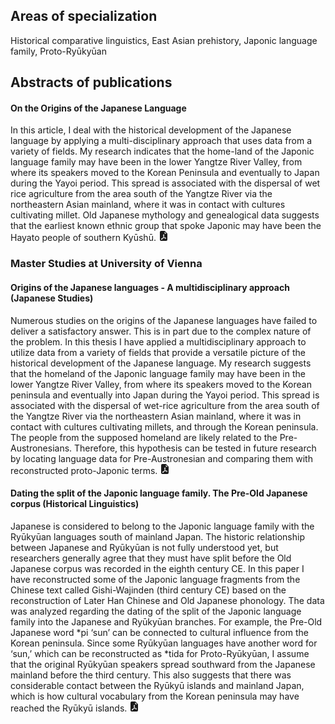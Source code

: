 ## Areas of specialization

Historical comparative linguistics, East Asian prehistory, Japonic language family, Proto-Ryūkyūan

## Abstracts of publications

#### On the Origins of the Japanese Language

In this article, I deal with the historical development of the Japanese language by applying a multi-disciplinary approach that uses data from a variety of fields. My research indicates that the home-land of the Japonic language family may have been in the lower Yangtze River Valley, from where its speakers moved to the Korean Peninsula and eventually to Japan during the Yayoi period. This spread is associated with the dispersal of wet rice agriculture from the area south of the Yangtze River via the northeastern Asian mainland, where it was in contact with cultures cultivating millet. Old Japanese mythology and genealogical data suggests that the earliest known ethnic group that spoke Japonic may have been the Hayato people of southern Kyūshū. <svg xmlns="http://www.w3.org/2000/svg" xmlns:xlink="http://www.w3.org/1999/xlink" width="16" height="16" fill="currentColor">
<a xlink:href="https://doi.org/10.2478/vjeas-2019-0008">
<path d="M8.158 5.568a1.319 1.319 0 00-.297.084c-.377.15-.575.47-.65.823-.073.34-.041.736.045 1.136.088.406.238.848.43 1.295a19.697 19.697 0 01-1.063 2.227 7.662 7.662 0 00-1.48.644c-.37.22-.7.48-.899.787-.21.326-.275.715-.08 1.104.09.18.232.344.44.42a.792.792 0 00.58-.031c.318-.13.634-.436.925-.786.333-.4.684-.926 1.022-1.51.652-.193 1.32-.329 1.996-.406.3.383.61.713.91.95.28.22.603.404.934.418.18.008.358-.04.51-.139.154-.101.27-.247.355-.416.09-.181.144-.37.137-.563a.844.844 0 00-.2-.517c-.226-.27-.596-.402-.96-.467a5.76 5.76 0 00-1.334-.049 10.954 10.954 0 01-.981-1.685c.25-.66.437-1.285.52-1.795.036-.218.055-.425.048-.613a1.238 1.238 0 00-.127-.54.7.7 0 00-.476-.365.855.855 0 00-.305-.006zm.125.74c.013.03.03.092.033.198.005.122-.008.277-.039.465-.04.244-.107.523-.199.828a4.86 4.86 0 01-.09-.346c-.076-.353-.086-.63-.045-.822.038-.177.11-.248.196-.283a.517.517 0 01.144-.04zm-.162 3.497c.159.292.33.578.512.857a12.642 12.642 0 00-1.012.193c.176-.345.343-.696.5-1.05zm1.947 1.502c.228.005.434.02.612.052.317.057.465.147.517.21.017.017.027.04.028.064a.436.436 0 01-.06.199.307.307 0 01-.095.125.107.107 0 01-.068.016c-.09-.003-.258-.066-.498-.256a3.881 3.881 0 01-.436-.41zm-4.086.879c-.14.21-.29.412-.45.607-.28.337-.499.514-.636.57a.257.257 0 01-.035.014.282.282 0 01-.025-.045c-.056-.11-.053-.215.041-.36.106-.164.318-.354.646-.548a5.15 5.15 0 01.46-.238z" fill="#fff"/>
<path d="M4 0a2 2 0 00-2 2v12a2 2 0 002 2h8a2 2 0 002-2V4.707A1 1 0 0013.707 4L10 .293A1 1 0 009.293 0zm5.5 1.5l3 3h-2a1 1 0 01-1-1zM8.158 5.568a.855.855 0 01.305.006.7.7 0 01.476.365 1.238 1.238 0 01.127.54c.007.188-.012.395-.048.613-.083.51-.27 1.135-.52 1.795a10.954 10.954 0 00.98 1.685 5.76 5.76 0 011.334.05c.365.064.735.196.961.466a.844.844 0 01.2.517c.007.193-.047.382-.137.563-.084.169-.2.315-.356.416a.856.856 0 01-.51.139c-.33-.014-.653-.198-.933-.418-.3-.237-.61-.567-.91-.95a11.651 11.651 0 00-1.996.407 11.293 11.293 0 01-1.022 1.51c-.29.35-.607.655-.925.785a.792.792 0 01-.58.03.815.815 0 01-.44-.419c-.195-.389-.13-.778.08-1.104.198-.307.529-.567.899-.787a7.662 7.662 0 011.48-.644 19.697 19.697 0 001.063-2.227 7.237 7.237 0 01-.43-1.295c-.086-.4-.118-.796-.045-1.136.075-.353.273-.673.65-.823.096-.038.196-.069.297-.084zm.125.74a.517.517 0 00-.144.04c-.086.035-.158.106-.196.283-.04.192-.03.47.045.822a4.86 4.86 0 00.09.346c.092-.305.16-.584.2-.828.03-.188.043-.343.038-.465a.578.578 0 00-.033-.197zm-.162 3.497a21.148 21.148 0 01-.5 1.05c.12-.028.239-.053.358-.078.218-.044.437-.083.654-.115a12.045 12.045 0 01-.512-.857zm1.947 1.502a3.881 3.881 0 00.436.41c.24.19.408.253.498.256a.107.107 0 00.068-.016.307.307 0 00.094-.125.436.436 0 00.06-.2.095.095 0 00-.027-.064c-.052-.062-.2-.152-.517-.209a4.015 4.015 0 00-.612-.052zm-4.086.879a5.15 5.15 0 00-.459.238c-.328.194-.54.384-.646.549-.094.144-.097.249-.041.359a.282.282 0 00.025.045.266.266 0 00.035-.014c.137-.056.355-.233.635-.57a7.878 7.878 0 00.451-.607z"/>
</a>
</svg>

### Master Studies at University of Vienna

#### Origins of the Japanese languages - A multidisciplinary approach (Japanese Studies)

Numerous studies on the origins of the Japanese languages have failed to deliver a satisfactory answer. This is in part due to the complex nature of the problem. In this thesis I have applied a multidisciplinary approach to utilize data from a variety of fields that provide a versatile picture of the historical development of the Japanese language. My research suggests that the homeland of the Japonic language family may have been in the lower Yangtze River Valley, from where its speakers moved to the Korean peninsula and eventually into Japan during the Yayoi period. This spread is associated with the dispersal of wet-rice agriculture from the area south of the Yangtze River via the northeastern Asian mainland, where it was in contact with cultures cultivating millets, and through the Korean peninsula. The people from the supposed homeland are likely related to the Pre-Austronesians. Therefore, this hypothesis can be tested in future research by locating language data for Pre-Austronesian and comparing them with reconstructed proto-Japonic terms. <svg xmlns="http://www.w3.org/2000/svg" xmlns:xlink="http://www.w3.org/1999/xlink" width="16" height="16" fill="currentColor">
<a xlink:href="https://doi.org/10.25365/thesis.55805">
<path d="M8.158 5.568a1.319 1.319 0 00-.297.084c-.377.15-.575.47-.65.823-.073.34-.041.736.045 1.136.088.406.238.848.43 1.295a19.697 19.697 0 01-1.063 2.227 7.662 7.662 0 00-1.48.644c-.37.22-.7.48-.899.787-.21.326-.275.715-.08 1.104.09.18.232.344.44.42a.792.792 0 00.58-.031c.318-.13.634-.436.925-.786.333-.4.684-.926 1.022-1.51.652-.193 1.32-.329 1.996-.406.3.383.61.713.91.95.28.22.603.404.934.418.18.008.358-.04.51-.139.154-.101.27-.247.355-.416.09-.181.144-.37.137-.563a.844.844 0 00-.2-.517c-.226-.27-.596-.402-.96-.467a5.76 5.76 0 00-1.334-.049 10.954 10.954 0 01-.981-1.685c.25-.66.437-1.285.52-1.795.036-.218.055-.425.048-.613a1.238 1.238 0 00-.127-.54.7.7 0 00-.476-.365.855.855 0 00-.305-.006zm.125.74c.013.03.03.092.033.198.005.122-.008.277-.039.465-.04.244-.107.523-.199.828a4.86 4.86 0 01-.09-.346c-.076-.353-.086-.63-.045-.822.038-.177.11-.248.196-.283a.517.517 0 01.144-.04zm-.162 3.497c.159.292.33.578.512.857a12.642 12.642 0 00-1.012.193c.176-.345.343-.696.5-1.05zm1.947 1.502c.228.005.434.02.612.052.317.057.465.147.517.21.017.017.027.04.028.064a.436.436 0 01-.06.199.307.307 0 01-.095.125.107.107 0 01-.068.016c-.09-.003-.258-.066-.498-.256a3.881 3.881 0 01-.436-.41zm-4.086.879c-.14.21-.29.412-.45.607-.28.337-.499.514-.636.57a.257.257 0 01-.035.014.282.282 0 01-.025-.045c-.056-.11-.053-.215.041-.36.106-.164.318-.354.646-.548a5.15 5.15 0 01.46-.238z" fill="#fff"/>
<path d="M4 0a2 2 0 00-2 2v12a2 2 0 002 2h8a2 2 0 002-2V4.707A1 1 0 0013.707 4L10 .293A1 1 0 009.293 0zm5.5 1.5l3 3h-2a1 1 0 01-1-1zM8.158 5.568a.855.855 0 01.305.006.7.7 0 01.476.365 1.238 1.238 0 01.127.54c.007.188-.012.395-.048.613-.083.51-.27 1.135-.52 1.795a10.954 10.954 0 00.98 1.685 5.76 5.76 0 011.334.05c.365.064.735.196.961.466a.844.844 0 01.2.517c.007.193-.047.382-.137.563-.084.169-.2.315-.356.416a.856.856 0 01-.51.139c-.33-.014-.653-.198-.933-.418-.3-.237-.61-.567-.91-.95a11.651 11.651 0 00-1.996.407 11.293 11.293 0 01-1.022 1.51c-.29.35-.607.655-.925.785a.792.792 0 01-.58.03.815.815 0 01-.44-.419c-.195-.389-.13-.778.08-1.104.198-.307.529-.567.899-.787a7.662 7.662 0 011.48-.644 19.697 19.697 0 001.063-2.227 7.237 7.237 0 01-.43-1.295c-.086-.4-.118-.796-.045-1.136.075-.353.273-.673.65-.823.096-.038.196-.069.297-.084zm.125.74a.517.517 0 00-.144.04c-.086.035-.158.106-.196.283-.04.192-.03.47.045.822a4.86 4.86 0 00.09.346c.092-.305.16-.584.2-.828.03-.188.043-.343.038-.465a.578.578 0 00-.033-.197zm-.162 3.497a21.148 21.148 0 01-.5 1.05c.12-.028.239-.053.358-.078.218-.044.437-.083.654-.115a12.045 12.045 0 01-.512-.857zm1.947 1.502a3.881 3.881 0 00.436.41c.24.19.408.253.498.256a.107.107 0 00.068-.016.307.307 0 00.094-.125.436.436 0 00.06-.2.095.095 0 00-.027-.064c-.052-.062-.2-.152-.517-.209a4.015 4.015 0 00-.612-.052zm-4.086.879a5.15 5.15 0 00-.459.238c-.328.194-.54.384-.646.549-.094.144-.097.249-.041.359a.282.282 0 00.025.045.266.266 0 00.035-.014c.137-.056.355-.233.635-.57a7.878 7.878 0 00.451-.607z"/>
</a>
</svg>

#### Dating the split of the Japonic language family. The Pre-Old Japanese corpus (Historical Linguistics)

Japanese is considered to belong to the Japonic language family with the Ryūkyūan languages south of mainland Japan. The historic relationship between Japanese and Ryūkyūan is not fully understood yet, but researchers generally agree that they must have split before the Old Japanese corpus was recorded in the eighth century CE. In this paper I have reconstructed some of the Japonic language fragments from the Chinese text called Gishi-Wajinden (third century CE) based on the reconstruction of Later Han Chinese and Old Japanese phonology. The data was analyzed regarding the dating of the split of the Japonic language family into the Japanese and Ryūkyūan branches. For example, the Pre-Old Japanese word *pi ‘sun’ can be connected to cultural influence from the Korean peninsula. Since some Ryūkyūan languages have another word for ‘sun,’ which can be reconstructed as *tida for Proto-Ryūkyūan, I assume that the original Ryūkyūan speakers spread southward from the Japanese mainland before the third century. This also suggests that there was considerable contact between the Ryūkyū islands and mainland Japan, which is how cultural vocabulary from the Korean peninsula may have reached the Ryūkyū islands. <svg xmlns="http://www.w3.org/2000/svg" xmlns:xlink="http://www.w3.org/1999/xlink" width="16" height="16" fill="currentColor">
<a xlink:href="https://doi.org/10.25365/thesis.58828">
<path d="M8.158 5.568a1.319 1.319 0 00-.297.084c-.377.15-.575.47-.65.823-.073.34-.041.736.045 1.136.088.406.238.848.43 1.295a19.697 19.697 0 01-1.063 2.227 7.662 7.662 0 00-1.48.644c-.37.22-.7.48-.899.787-.21.326-.275.715-.08 1.104.09.18.232.344.44.42a.792.792 0 00.58-.031c.318-.13.634-.436.925-.786.333-.4.684-.926 1.022-1.51.652-.193 1.32-.329 1.996-.406.3.383.61.713.91.95.28.22.603.404.934.418.18.008.358-.04.51-.139.154-.101.27-.247.355-.416.09-.181.144-.37.137-.563a.844.844 0 00-.2-.517c-.226-.27-.596-.402-.96-.467a5.76 5.76 0 00-1.334-.049 10.954 10.954 0 01-.981-1.685c.25-.66.437-1.285.52-1.795.036-.218.055-.425.048-.613a1.238 1.238 0 00-.127-.54.7.7 0 00-.476-.365.855.855 0 00-.305-.006zm.125.74c.013.03.03.092.033.198.005.122-.008.277-.039.465-.04.244-.107.523-.199.828a4.86 4.86 0 01-.09-.346c-.076-.353-.086-.63-.045-.822.038-.177.11-.248.196-.283a.517.517 0 01.144-.04zm-.162 3.497c.159.292.33.578.512.857a12.642 12.642 0 00-1.012.193c.176-.345.343-.696.5-1.05zm1.947 1.502c.228.005.434.02.612.052.317.057.465.147.517.21.017.017.027.04.028.064a.436.436 0 01-.06.199.307.307 0 01-.095.125.107.107 0 01-.068.016c-.09-.003-.258-.066-.498-.256a3.881 3.881 0 01-.436-.41zm-4.086.879c-.14.21-.29.412-.45.607-.28.337-.499.514-.636.57a.257.257 0 01-.035.014.282.282 0 01-.025-.045c-.056-.11-.053-.215.041-.36.106-.164.318-.354.646-.548a5.15 5.15 0 01.46-.238z" fill="#fff"/>
<path d="M4 0a2 2 0 00-2 2v12a2 2 0 002 2h8a2 2 0 002-2V4.707A1 1 0 0013.707 4L10 .293A1 1 0 009.293 0zm5.5 1.5l3 3h-2a1 1 0 01-1-1zM8.158 5.568a.855.855 0 01.305.006.7.7 0 01.476.365 1.238 1.238 0 01.127.54c.007.188-.012.395-.048.613-.083.51-.27 1.135-.52 1.795a10.954 10.954 0 00.98 1.685 5.76 5.76 0 011.334.05c.365.064.735.196.961.466a.844.844 0 01.2.517c.007.193-.047.382-.137.563-.084.169-.2.315-.356.416a.856.856 0 01-.51.139c-.33-.014-.653-.198-.933-.418-.3-.237-.61-.567-.91-.95a11.651 11.651 0 00-1.996.407 11.293 11.293 0 01-1.022 1.51c-.29.35-.607.655-.925.785a.792.792 0 01-.58.03.815.815 0 01-.44-.419c-.195-.389-.13-.778.08-1.104.198-.307.529-.567.899-.787a7.662 7.662 0 011.48-.644 19.697 19.697 0 001.063-2.227 7.237 7.237 0 01-.43-1.295c-.086-.4-.118-.796-.045-1.136.075-.353.273-.673.65-.823.096-.038.196-.069.297-.084zm.125.74a.517.517 0 00-.144.04c-.086.035-.158.106-.196.283-.04.192-.03.47.045.822a4.86 4.86 0 00.09.346c.092-.305.16-.584.2-.828.03-.188.043-.343.038-.465a.578.578 0 00-.033-.197zm-.162 3.497a21.148 21.148 0 01-.5 1.05c.12-.028.239-.053.358-.078.218-.044.437-.083.654-.115a12.045 12.045 0 01-.512-.857zm1.947 1.502a3.881 3.881 0 00.436.41c.24.19.408.253.498.256a.107.107 0 00.068-.016.307.307 0 00.094-.125.436.436 0 00.06-.2.095.095 0 00-.027-.064c-.052-.062-.2-.152-.517-.209a4.015 4.015 0 00-.612-.052zm-4.086.879a5.15 5.15 0 00-.459.238c-.328.194-.54.384-.646.549-.094.144-.097.249-.041.359a.282.282 0 00.025.045.266.266 0 00.035-.014c.137-.056.355-.233.635-.57a7.878 7.878 0 00.451-.607z"/>
</a>
</svg>
